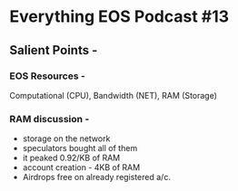 # Everything EOS Podcast #13
## Salient Points - 
### EOS Resources - 
Computational (CPU), Bandwidth (NET), RAM (Storage) 
### RAM discussion - 
* storage on the network
* speculators bought all of them
* it peaked 0.92/KB of RAM
* account creation - 4KB of RAM
* Airdrops free on already registered a/c.


